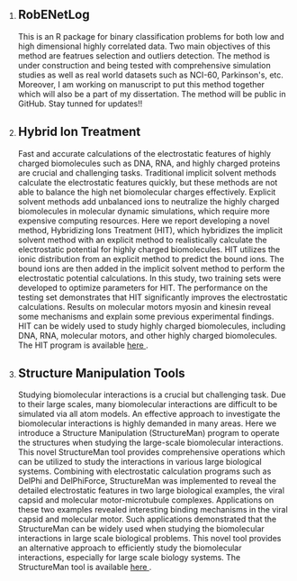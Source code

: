 <ol> 
  <li> <h2>RobENetLog</h2>
This is an R package for binary classification problems for both low and high dimensional highly correlated data. Two main objectives of this method are featrues selection and outliers detection.
The method is under construction and being tested with comprehensive simulation studies as well as real world datasets such as NCI-60, Parkinson's, etc. Moreover, I am working on manuscript to put this method together which will also be a part of my dissertation. The method will be public in GitHub.  Stay tunned for updates!!
</li>

<li>
<h2> Hybrid Ion Treatment </h2>
Fast and accurate calculations of the electrostatic features of highly charged biomolecules such as DNA, RNA, and highly charged proteins are crucial and challenging tasks. Traditional implicit solvent methods calculate the electrostatic features quickly, but these methods are not able to balance the high net biomolecular charges effectively. Explicit solvent methods add unbalanced ions to neutralize the highly charged biomolecules in molecular dynamic simulations, which require more expensive computing resources. Here we report developing a novel method, Hybridizing Ions Treatment (HIT), which hybridizes the implicit solvent method with an explicit method to realistically calculate the electrostatic potential for highly charged biomolecules. HIT utilizes the ionic distribution from an explicit method to predict the bound ions. The bound ions are then added in the implicit solvent method to perform the electrostatic potential calculations. In this study, two training sets were developed to optimize parameters for HIT. The performance on the testing set demonstrates that HIT significantly improves the electrostatic calculations. Results on molecular motors myosin and kinesin reveal some mechanisms and explain some previous experimental findings. HIT can be widely used to study highly charged biomolecules, including DNA, RNA, molecular motors, and other highly charged biomolecules. The HIT program is available <a href = "http://compbio.utep.edu/webservers/#/hitV2"> here </a>. 
</li>

<li>
  <h2> Structure Manipulation Tools</h2>
Studying biomolecular interactions is a crucial but challenging task. Due to their large scales, many biomolecular interactions are difficult to be simulated via all atom models. An effective approach to investigate the biomolecular interactions is highly demanded in many areas. Here we introduce a Structure Manipulation (StructureMan) program to operate the structures when studying the large-scale biomolecular interactions. This novel StructureMan tool provides comprehensive operations which can be utilized to study the interactions in various large biological systems. Combining with electrostatic calculation programs such as DelPhi and DelPhiForce, StructureMan was implemented to reveal the detailed electrostatic features in two large biological examples, the viral capsid and molecular motor-microtubule complexes. Applications on these two examples revealed interesting binding mechanisms in the viral capsid and molecular motor. Such applications demonstrated that the StructureMan can be widely used when studying the biomolecular interactions in large scale biological problems. This novel tool provides an alternative approach to efficiently study the biomolecular interactions, especially for large scale biology systems. The StructureMan tool is available <a href = "http://compbio.utep.edu/webservers/#/manipulationTool"> here </a>.

</li>

</ol>
